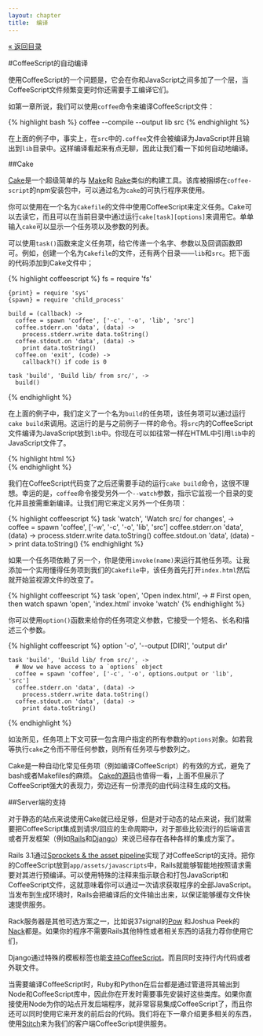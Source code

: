```yaml
---
layout: chapter
title:  编译
---
```

<div class="back"><a href="/tlboc/">&laquo; 返回目录</a></div>

#CoffeeScript的自动编译

使用CoffeeScript的一个问题是，它会在你和JavaScript之间多加了一个层，当CoffeeScript文件频繁变更时你还需要手工编译它们。

如第一章所说，我们可以使用`coffee`命令来编译CoffeeScript文件：

{% highlight bash %}
    coffee --compile --output lib src
{% endhighlight %}  
    
在上面的例子中，事实上，在`src`中的`.coffee`文件会被编译为JavaScript并且输出到`lib`目录中。这样编译看起来有点无聊，因此让我们看一下如何自动地编译。

##Cake

[Cake](http://jashkenas.github.com/coffee-script/#cake)是一个超级简单的与 [Make](http://www.gnu.org/software/make/)和 [Rake](http://rake.rubyforge.org/)类似的构建工具。该库被捆绑在`coffee-script`的npm安装包中，可以通过名为`cake`的可执行程序来使用。

你可以使用在一个名为`Cakefile`的文件中使用CoffeeScript来定义任务。Cake可以去读它，而且可以在当前目录中通过运行`cake[task][options]`来调用它。单单输入`cake`可以显示一个任务项以及参数的列表。

可以使用`task()`函数来定义任务项，给它传递一个名字、参数以及回调函数即可。例如，创建一个名为`Cakefile`的文件，还有两个目录——`lib`和`src`。把下面的代码添加到Cake文件中；

<span class="csscript"></span>

{% highlight coffeescript %}
    fs = require 'fs'

    {print} = require 'sys'
    {spawn} = require 'child_process'

    build = (callback) ->
      coffee = spawn 'coffee', ['-c', '-o', 'lib', 'src']
      coffee.stderr.on 'data', (data) ->
        process.stderr.write data.toString()
      coffee.stdout.on 'data', (data) ->
        print data.toString()
      coffee.on 'exit', (code) ->
        callback?() if code is 0
    
    task 'build', 'Build lib/ from src/', ->
      build()
{% endhighlight %}  
      
在上面的例子中，我们定义了一个名为`build`的任务项，该任务项可以通过运行`cake build`来调用。这运行的是与之前例子一样的命令。将`src`内的CoffeeScript文件编译为JavaScript放到`lib`中。你现在可以如往常一样在HTML中引用`lib`中的JavaScript文件了。

<span class="csscript"></span>

{% highlight html %}
    <!DOCTYPE html>
    <html>
    	<head>
    		<meta charset=utf-8>
    		<script src="lib/app.js" type="text/javascript" charset="utf-8"></script>      
    	</head>
    	<body>
    	</body>
    </html>
{% endhighlight %}  

我们在CoffeeScript代码变了之后还需要手动的运行`cake build`命令，这很不理想。幸运的是，`coffee`命令接受另外一个`--watch`参数，指示它监视一个目录的变化并且按需重新编译。让我们用它来定义另外一个任务项：

<span class="csscript"></span>

{% highlight coffeescript %}
     task 'watch', 'Watch src/ for changes', ->
        coffee = spawn 'coffee', ['-w', '-c', '-o', 'lib', 'src']
        coffee.stderr.on 'data', (data) ->
          process.stderr.write data.toString()
        coffee.stdout.on 'data', (data) ->
          print data.toString()
{% endhighlight %}  

如果一个任务项依赖了另一个，你是使用`invoke(name)`来运行其他任务项。让我添加一个实用懂得任务项到我们的`Cakefile`中，该任务首先打开`index.html`然后就开始监视源文件的改变了。

<span class="csscript"></span>

{% highlight coffeescript %}
    task 'open', 'Open index.html', ->
      # First open, then watch
      spawn 'open', 'index.html'
      invoke 'watch'
{% endhighlight %}  

你可以使用`option()`函数来给你的任务项定义参数，它接受一个短名、长名和描述三个参数。

<span class="csscript"></span>

{% highlight coffeescript %}
    option '-o', '--output [DIR]', 'output dir'

    task 'build', 'Build lib/ from src/', ->
      # Now we have access to a `options` object
      coffee = spawn 'coffee', ['-c', '-o', options.output or 'lib', 'src']
      coffee.stderr.on 'data', (data) ->
        process.stderr.write data.toString()
      coffee.stdout.on 'data', (data) ->
        print data.toString()
{% endhighlight %}

如汝所见，任务项上下文可获一包含用户指定的所有参数的`options`对象。如若我等执行`cake`之令而不带任何参数，则所有任务项与参数列之。

Cake是一种自动化常见任务项（例如编译CoffeeScript）的有效的方式，避免了bash或者Makefiles的麻烦。 [Cake的源码](http://jashkenas.github.com/coffee-script/documentation/docs/cake.html)也值得一看，上面不但展示了CoffeeScript强大的表现力，旁边还有一份漂亮的由代码注释生成的文档。

##Server端的支持

对于静态的站点来说使用Cake就已经足够，但是对于动态的站点来说，我们就需要把CoffeeScript集成到请求/回应的生命周期中，对于那些比较流行的后端语言或者开发框架（例如[Rails](http://rubyonrails.org/)和[Django](https://www.djangoproject.com/)）来说已经存在各种各样的集成方案了。

Rails 3.1通过[Sprockets & the asset pipeline](https://github.com/sstephenson/sprockets)实现了对CoffeeScript的支持。把你的CoffeeScript放到`app/assets/javascripts`中，Rails就能够智能地按照请求需要对其进行预编译。可以使用特殊的注释来指示联合和打包JavaScript和CoffeeScript文件，这就意味着你可以通过一次请求获取程序的全部JavaScript。当发布到生成环境时，Rails会把编译后的文件输出出来，以保证能够缓存文件快速提供服务。

Rack服务器是其他可选方案之一，比如说37signal的[Pow](http://pow.cx/) 和Joshua Peek的[Nack](http://josh.github.com/nack/)都是。如果你的程序不需要Rails其他特性或者相关东西的话我力荐你使用它们，

Django通过特殊的模板标签也能[支持CoffeeScript](http://pypi.python.org/pypi/django-coffeescript/)。而且同时支持行内代码或者外联文件。

当需要编译CoffeeScript时，Ruby和Python在后台都是通过管道将其输出到Node和CoffeeScript库中，因此你在开发时需要事先安装好这些类库。如果你直接使用Node为你的站点开发后端程序，就非常容易集成CoffeeScript了，而且你还可以同时使用它来开发的前后台的代码。我们将在下一章介绍更多相关的东西，使用[Stitch](https://github.com/sstephenson/stitch)来为我们的客户端CoffeeScript提供服务。

